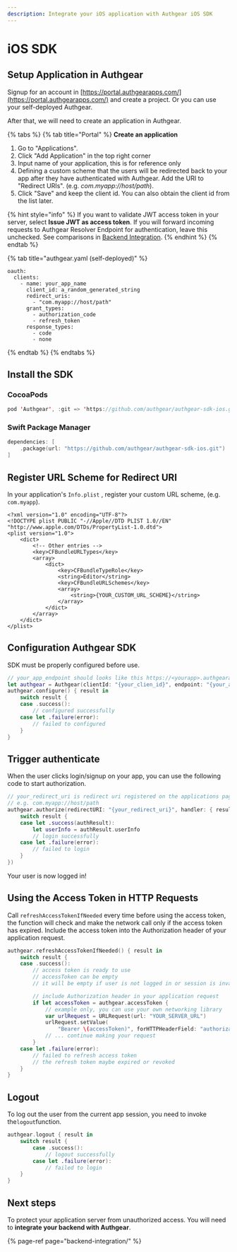 ```yaml
---
description: Integrate your iOS application with Authgear iOS SDK
---
```


# iOS SDK

## Setup Application in Authgear

Signup for an account in [https://portal.authgearapps.com/](https://portal.authgearapps.com/) and create a project. Or you can use your self-deployed Authgear.

After that, we will need to create an application in Authgear.

{% tabs %}
{% tab title="Portal" %}
**Create an application**

1. Go to "Applications".
2. Click "Add Application" in the top right corner
3. Input name of your application, this is for reference only
4. Defining a custom scheme that the users will be redirected back to your app after they have authenticated with Authgear. Add the URI to "Redirect URIs". \(e.g. _com.myapp://host/path_\).
5. Click "Save" and keep the client id. You can also obtain the client id from the list later.

{% hint style="info" %}
If you want to validate JWT access token in your server, select **Issue JWT as access token**. If you will forward incoming requests to Authgear Resolver Endpoint for authentication, leave this unchecked. See comparisons in [Backend Integration](backend-integration/).
{% endhint %}
{% endtab %}

{% tab title="authgear.yaml \(self-deployed\)" %}
```text
oauth:
  clients:
    - name: your_app_name
      client_id: a_random_generated_string
      redirect_uris:
        - "com.myapp://host/path"
      grant_types:
        - authorization_code
        - refresh_token
      response_types:
        - code
        - none
```
{% endtab %}
{% endtabs %}

## Install the SDK

### CocoaPods

```swift
pod 'Authgear', :git => 'https://github.com/authgear/authgear-sdk-ios.git'
```

### Swift Package Manager

```swift
dependencies: [
    .package(url: "https://github.com/authgear/authgear-sdk-ios.git")
]
```

## Register URL Scheme for Redirect URI

In your application's `Info.plist` , register your custom URL scheme, \(e.g. `com.myapp`\).

```markup
<?xml version="1.0" encoding="UTF-8"?>
<!DOCTYPE plist PUBLIC "-//Apple//DTD PLIST 1.0//EN" "http://www.apple.com/DTDs/PropertyList-1.0.dtd">
<plist version="1.0">
    <dict>
        <!-- Other entries -->
        <key>CFBundleURLTypes</key>
        <array>
            <dict>
                <key>CFBundleTypeRole</key>
                <string>Editor</string>
                <key>CFBundleURLSchemes</key>
                <array>
                    <string>{YOUR_CUSTOM_URL_SCHEME}</string>
                </array>
            </dict>
        </array>
    </dict>
</plist>
```

## Configuration Authgear SDK

SDK must be properly configured before use.

```swift
// your_app_endpoint should looks like this https://<yourapp>.authgearapps.com
let authgear = Authgear(clientId: "{your_clien_id}", endpoint: "{your_app_endpoint}")
authgear.configure() { result in
    switch result {
    case .success():
        // configured successfully
    case let .failure(error):
        // failed to configured
    }
}
```

## Trigger authenticate

When the user clicks login/signup on your app, you can use the following code to start authorization.

```swift
// your_redirect_uri is redirect uri registered on the applications page
// e.g. com.myapp://host/path
authgear.authorize(redirectURI: "{your_redirect_uri}", handler: { result in
    switch result {
    case let .success(authResult):
        let userInfo = authResult.userInfo
        // login successfully
    case let .failure(error):
        // failed to login
    }
})
```

Your user is now logged in!

## Using the Access Token in HTTP Requests

Call `refreshAccessTokenIfNeeded` every time before using the access token, the function will check and make the network call only if the access token has expired. Include the access token into the Authorization header of your application request.

```swift
authgear.refreshAccessTokenIfNeeded() { result in
    switch result {
    case .success():
        // access token is ready to use
        // accessToken can be empty
        // it will be empty if user is not logged in or session is invalid

        // include Authorization header in your application request
        if let accessToken = authgear.accessToken {
            // example only, you can use your own networking library
            var urlRequest = URLRequest(url: "YOUR_SERVER_URL")
            urlRequest.setValue(
                "Bearer \(accessToken)", forHTTPHeaderField: "authorization")
            // ... continue making your request
        }
    case let .failure(error):
        // failed to refresh access token
        // the refresh token maybe expired or revoked
    }
}
```

## Logout

To log out the user from the current app session, you need to invoke the`logout`function.

```swift
authgear.logout { result in
    switch result {
        case .success():
            // logout successfully
        case let .failure(error):
            // failed to login
    }
}
```

## Next steps

To protect your application server from unauthorized access. You will need to **integrate your backend with Authgear**.

{% page-ref page="backend-integration/" %}

